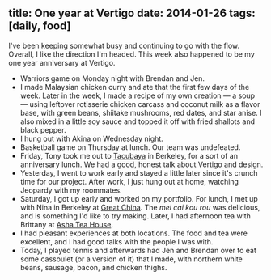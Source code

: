 title: One year at Vertigo
date: 2014-01-26
tags: [daily, food]
---

I've been keeping somewhat busy and continuing to go with the flow. Overall, I like the direction I'm headed. This week also happened to be my one year anniversary at Vertigo.

- Warriors game on Monday night with Brendan and Jen.
- I made Malaysian chicken curry and ate that the first few days of the week. Later in the week, I made a recipe of my own creation &mdash; a soup &mdash; using leftover rotisserie chicken carcass and coconut milk as a flavor base, with green beans, shiitake mushrooms, red dates, and star anise. I also mixed in a little soy sauce and topped it off with fried shallots and black pepper.
- I hung out with Akina on Wednesday night.
- Basketball game on Thursday at lunch. Our team was undefeated.
- Friday, Tony took me out to [Tacubaya](http://www.tacubaya.net/) in Berkeley, for a sort of an anniversary lunch. We had a good, honest talk about Vertigo and design.
- Yesterday, I went to work early and stayed a little later since it's crunch time for our project. After work, I just hung out at home, watching Jeopardy with my roommates.
- Saturday, I got up early and worked on my portfolio. For lunch, I met up with Nina in Berkeley at [Great China](http://greatchinaberkeley.com/). The *mei cai kou rou* was delicious, and is something I'd like to try making. Later, I had afternoon tea with Brittany at [Asha Tea House](http://www.ashateahouse.com/).
- I had pleasant experiences at both locations. The food and tea were excellent, and I had good talks with the people I was with.
- Today, I played tennis and afterwards had Jen and Brendan over to eat some cassoulet (or a version of it) that I made, with northern white beans, sausage, bacon, and chicken thighs.